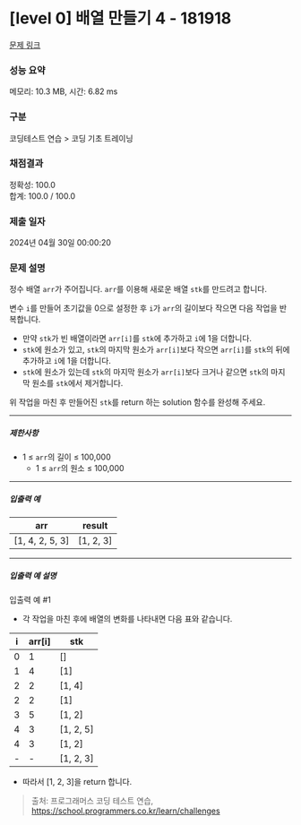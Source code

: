 # [level 0] 배열 만들기 4 - 181918 

[문제 링크](https://school.programmers.co.kr/learn/courses/30/lessons/181918) 

### 성능 요약

메모리: 10.3 MB, 시간: 6.82 ms

### 구분

코딩테스트 연습 > 코딩 기초 트레이닝

### 채점결과

정확성: 100.0<br/>합계: 100.0 / 100.0

### 제출 일자

2024년 04월 30일 00:00:20

### 문제 설명

<p style="user-select: auto !important;">정수 배열 <code style="user-select: auto !important;">arr</code>가 주어집니다. <code style="user-select: auto !important;">arr</code>를 이용해 새로운 배열 <code style="user-select: auto !important;">stk</code>를 만드려고 합니다.</p>

<p style="user-select: auto !important;">변수 <code style="user-select: auto !important;">i</code>를 만들어 초기값을 0으로 설정한 후 <code style="user-select: auto !important;">i</code>가 <code style="user-select: auto !important;">arr</code>의 길이보다 작으면 다음 작업을 반복합니다.</p>

<ul style="user-select: auto !important;">
<li style="user-select: auto !important;">만약 <code style="user-select: auto !important;">stk</code>가 빈 배열이라면 <code style="user-select: auto !important;">arr[i]</code>를 <code style="user-select: auto !important;">stk</code>에 추가하고 <code style="user-select: auto !important;">i</code>에 1을 더합니다.</li>
<li style="user-select: auto !important;"><code style="user-select: auto !important;">stk</code>에 원소가 있고, <code style="user-select: auto !important;">stk</code>의 마지막 원소가 <code style="user-select: auto !important;">arr[i]</code>보다 작으면 <code style="user-select: auto !important;">arr[i]</code>를 <code style="user-select: auto !important;">stk</code>의 뒤에 추가하고 <code style="user-select: auto !important;">i</code>에 1을 더합니다.</li>
<li style="user-select: auto !important;"><code style="user-select: auto !important;">stk</code>에 원소가 있는데 <code style="user-select: auto !important;">stk</code>의 마지막 원소가 <code style="user-select: auto !important;">arr[i]</code>보다 크거나 같으면 <code style="user-select: auto !important;">stk</code>의 마지막 원소를 <code style="user-select: auto !important;">stk</code>에서 제거합니다.</li>
</ul>

<p style="user-select: auto !important;">위 작업을 마친 후 만들어진 <code style="user-select: auto !important;">stk</code>를 return 하는 solution 함수를 완성해 주세요.</p>

<hr style="user-select: auto !important;">

<h5 style="user-select: auto !important;">제한사항</h5>

<ul style="user-select: auto !important;">
<li style="user-select: auto !important;">1 ≤ <code style="user-select: auto !important;">arr</code>의 길이 ≤ 100,000

<ul style="user-select: auto !important;">
<li style="user-select: auto !important;">1 ≤ <code style="user-select: auto !important;">arr</code>의 원소 ≤ 100,000</li>
</ul></li>
</ul>

<hr style="user-select: auto !important;">

<h5 style="user-select: auto !important;">입출력 예</h5>
<table class="table" style="user-select: auto !important;">
        <thead style="user-select: auto !important;"><tr style="user-select: auto !important;">
<th style="user-select: auto !important;">arr</th>
<th style="user-select: auto !important;">result</th>
</tr>
</thead>
        <tbody style="user-select: auto !important;"><tr style="user-select: auto !important;">
<td style="user-select: auto !important;">[1, 4, 2, 5, 3]</td>
<td style="user-select: auto !important;">[1, 2, 3]</td>
</tr>
</tbody>
      </table>
<hr style="user-select: auto !important;">

<h5 style="user-select: auto !important;">입출력 예 설명</h5>

<p style="user-select: auto !important;">입출력 예 #1</p>

<ul style="user-select: auto !important;">
<li style="user-select: auto !important;">각 작업을 마친 후에 배열의 변화를 나타내면 다음 표와 같습니다.</li>
</ul>
<table class="table" style="user-select: auto !important;">
        <thead style="user-select: auto !important;"><tr style="user-select: auto !important;">
<th style="user-select: auto !important;">i</th>
<th style="user-select: auto !important;">arr[i]</th>
<th style="user-select: auto !important;">stk</th>
</tr>
</thead>
        <tbody style="user-select: auto !important;"><tr style="user-select: auto !important;">
<td style="user-select: auto !important;">0</td>
<td style="user-select: auto !important;">1</td>
<td style="user-select: auto !important;">[]</td>
</tr>
<tr style="user-select: auto !important;">
<td style="user-select: auto !important;">1</td>
<td style="user-select: auto !important;">4</td>
<td style="user-select: auto !important;">[1]</td>
</tr>
<tr style="user-select: auto !important;">
<td style="user-select: auto !important;">2</td>
<td style="user-select: auto !important;">2</td>
<td style="user-select: auto !important;">[1, 4]</td>
</tr>
<tr style="user-select: auto !important;">
<td style="user-select: auto !important;">2</td>
<td style="user-select: auto !important;">2</td>
<td style="user-select: auto !important;">[1]</td>
</tr>
<tr style="user-select: auto !important;">
<td style="user-select: auto !important;">3</td>
<td style="user-select: auto !important;">5</td>
<td style="user-select: auto !important;">[1, 2]</td>
</tr>
<tr style="user-select: auto !important;">
<td style="user-select: auto !important;">4</td>
<td style="user-select: auto !important;">3</td>
<td style="user-select: auto !important;">[1, 2, 5]</td>
</tr>
<tr style="user-select: auto !important;">
<td style="user-select: auto !important;">4</td>
<td style="user-select: auto !important;">3</td>
<td style="user-select: auto !important;">[1, 2]</td>
</tr>
<tr style="user-select: auto !important;">
<td style="user-select: auto !important;">-</td>
<td style="user-select: auto !important;">-</td>
<td style="user-select: auto !important;">[1, 2, 3]</td>
</tr>
</tbody>
      </table>
<ul style="user-select: auto !important;">
<li style="user-select: auto !important;">따라서 [1, 2, 3]을 return 합니다.</li>
</ul>


> 출처: 프로그래머스 코딩 테스트 연습, https://school.programmers.co.kr/learn/challenges